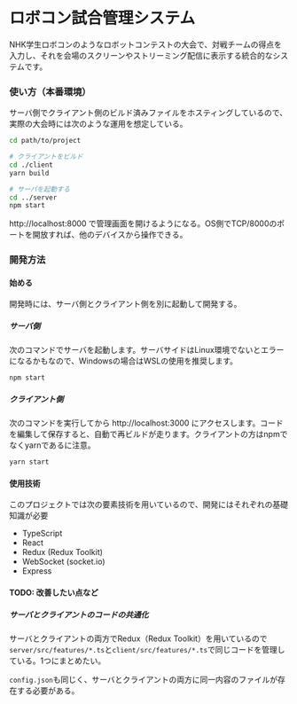 # ロボコン試合管理システム

NHK学生ロボコンのようなロボットコンテストの大会で、対戦チームの得点を入力し、それを会場のスクリーンやストリーミング配信に表示する統合的なシステムです。

### 使い方（本番環境）

サーバ側でクライアント側のビルド済みファイルをホスティングしているので、実際の大会時には次のような運用を想定している。

```bash
cd path/to/project

# クライアントをビルド
cd ./client
yarn build

# サーバを起動する
cd ../server
npm start
```

http://localhost:8000 で管理画面を開けるようになる。OS側でTCP/8000のポートを開放すれば、他のデバイスから操作できる。

### 開発方法

#### 始める

開発時には、サーバ側とクライアント側を別に起動して開発する。

##### サーバ側

次のコマンドでサーバを起動します。サーバサイドはLinux環境でないとエラーになるかもなので、Windowsの場合はWSLの使用を推奨します。

```bash
npm start
```

##### クライアント側

次のコマンドを実行してから http://localhost:3000 にアクセスします。コードを編集して保存すると、自動で再ビルドが走ります。クライアントの方はnpmでなくyarnであるに注意。

```bash
yarn start
```

#### 使用技術

このプロジェクトでは次の要素技術を用いているので、開発にはそれぞれの基礎知識が必要

- TypeScript
- React
- Redux (Redux Toolkit)
- WebSocket (socket.io)
- Express

#### TODO: 改善したい点など

##### サーバとクライアントのコードの共通化

サーバとクライアントの両方でRedux（Redux Toolkit）を用いているので`server/src/features/*.ts`と`client/src/features/*.ts`で同じコードを管理している。1つにまとめたい。

`config.json`も同じく、サーバとクライアントの両方に同一内容のファイルが存在する必要がある。
